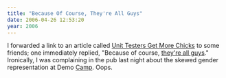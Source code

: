 ```yaml
---
title: "Because Of Course, They're All Guys"
date: 2006-04-26 12:53:20
year: 2006
---
```

I forwarded a link to an article called <a href="http://grayproductions.net/ruby/first_steps.html">Unit Testers Get More Chicks</a> to some friends; one immediately replied, "Because of course, <a href="http://www.ddj.com/dept/architect/184415216">they're all guys</a>."  Ironically, I was complaining in the pub last night about the skewed gender representation at Demo <a href="http://farm.tucows.com/blog/_archives/2006/4/26/1913333.html">Camp</a>. Oops.
